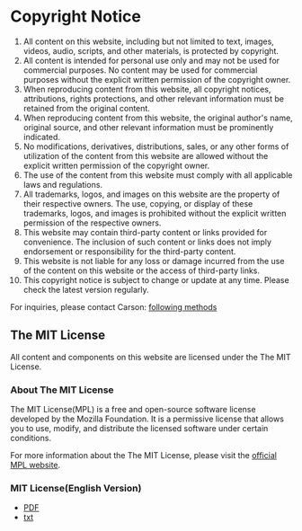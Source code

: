 # Copyright Notice

1. All content on this website, including but not limited to text, images, videos, audio, scripts, and other materials, is protected by copyright.
2. All content is intended for personal use only and may not be used for commercial purposes. No content may be used for commercial purposes without the explicit written permission of the copyright owner.
3. When reproducing content from this website, all copyright notices, attributions, rights protections, and other relevant information must be retained from the original content.
4. When reproducing content from this website, the original author's name, original source, and other relevant information must be prominently indicated.
5. No modifications, derivatives, distributions, sales, or any other forms of utilization of the content from this website are allowed without the explicit written permission of the copyright owner.
6. The use of the content from this website must comply with all applicable laws and regulations.
7. All trademarks, logos, and images on this website are the property of their respective owners. The use, copying, or display of these trademarks, logos, and images is prohibited without the explicit written permission of the respective owners.
8. This website may contain third-party content or links provided for convenience. The inclusion of such content or links does not imply endorsement or responsibility for the third-party content.
9. This website is not liable for any loss or damage incurred from the use of the content on this website or the access of third-party links.
10. This copyright notice is subject to change or update at any time. Please check the latest version regularly.

For inquiries, please contact Carson: [following methods](https://github.com/dev1virtuoso/Documentation/blob/main/dev1virtuoso/Attachment/dev1virtuoso/carson-wu.md)

## The MIT License

All content and components on this website are licensed under the The MIT License.

### About The MIT License

The MIT License(MPL) is a free and open-source software license developed by the Mozilla Foundation. It is a permissive license that allows you to use, modify, and distribute the licensed software under certain conditions.

For more information about the The MIT License, please visit the [official MPL website](https://www.mozilla.org/MPL/).

### MIT License(English Version)

- [PDF](https://github.com/dev1virtuoso/Documentation/blob/main/Website/carson1125/carson1125/Docs/Mozilla%20Public%20License.pdf)
- [txt](https://github.com/dev1virtuoso/Documentation/blob/main/Website/carson1125/carson1125/Docs/License)

